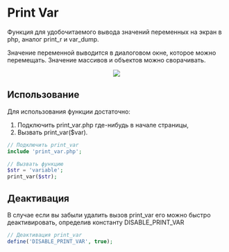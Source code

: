 Print Var
=========

Функция для удобочитаемого вывода значений переменных на экран в php, аналог print_r и var_dump.

Значение переменной выводится в диалоговом окне, которое можно перемещать.
Значение массивов и объектов можно сворачивать.

<p align="center">
  <img src="https://github.com/xescoder/print_var/blob/master/example.jpg?raw=true">
</p>

Использование
-------------

Для использования функции достаточно:

1.  Подключить print_var.php где-нибудь в начале страницы,
2.  Вызвать print_var($var).

`````php
// Подключить print_var
include 'print_var.php';

// Вызвать функцию
$str = 'variable';
print_var($str);
`````

Деактивация
-----------

В случае если вы забыли удалить вызов print_var его можно быстро деактивировать, определив константу DISABLE_PRINT_VAR

`````php
// Деактивация print_var
define('DISABLE_PRINT_VAR', true);
`````